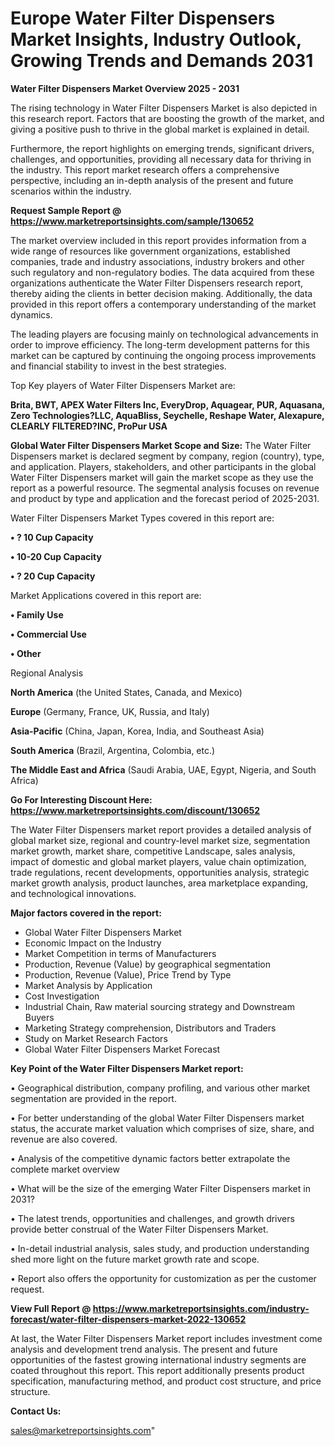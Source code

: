 # Europe Water Filter Dispensers Market Insights, Industry Outlook, Growing Trends and Demands 2031

<Strong> Water Filter Dispensers Market Overview 2025 - 2031</strong>

The rising technology in Water Filter Dispensers Market is also depicted in this research report. Factors that are boosting the growth of the market, and giving a positive push to thrive in the global market is explained in detail.

Furthermore, the report highlights on emerging trends, significant drivers, challenges, and opportunities, providing all necessary data for thriving in the industry. This report market research offers a comprehensive perspective, including an in-depth analysis of the present and future scenarios within the industry.

<strong>Request Sample Report @ <a href=https://www.marketreportsinsights.com/sample/130652>https://www.marketreportsinsights.com/sample/130652</a></strong>

The market overview included in this report provides information from a wide range of resources like government organizations, established companies, trade and industry associations, industry brokers and other such regulatory and non-regulatory bodies. The data acquired from these organizations authenticate the Water Filter Dispensers research report, thereby aiding the clients in better decision making. Additionally, the data provided in this report offers a contemporary understanding of the market dynamics.

The leading players are focusing mainly on technological advancements in order to improve efficiency. The long-term development patterns for this market can be captured by continuing the ongoing process improvements and financial stability to invest in the best strategies.

Top Key players of Water Filter Dispensers Market are:

<strong>Brita, BWT, APEX Water Filters Inc, EveryDrop, Aquagear, PUR, Aquasana, Zero Technologies?LLC, AquaBliss, Seychelle, Reshape Water, Alexapure, CLEARLY FILTERED?INC, ProPur USA</strong>

<strong><b>Global Water Filter Dispensers Market Scope and Size:</b></strong>
The Water Filter Dispensers market is declared segment by company, region (country), type, and application. Players, stakeholders, and other participants in the global Water Filter Dispensers market will gain the market scope as they use the report as a powerful resource. The segmental analysis focuses on revenue and product by type and application and the forecast period of 2025-2031.

Water Filter Dispensers Market Types covered in this report are:

<strong>• ? 10 Cup Capacity

• 10-20 Cup Capacity

• ? 20 Cup Capacity</strong>

Market Applications covered in this report are:

<strong>• Family Use

• Commercial Use

• Other</strong> 

Regional Analysis

<strong>North America</strong> (the United States, Canada, and Mexico)

<strong>Europe</strong> (Germany, France, UK, Russia, and Italy)

<strong>Asia-Pacific</strong> (China, Japan, Korea, India, and Southeast Asia)

<strong>South America</strong> (Brazil, Argentina, Colombia, etc.)

<strong>The Middle East and Africa</strong> (Saudi Arabia, UAE, Egypt, Nigeria, and South Africa)

<strong>Go For Interesting Discount Here: <a href=https://www.marketreportsinsights.com/discount/130652>https://www.marketreportsinsights.com/discount/130652</a></strong>

The Water Filter Dispensers market report provides a detailed analysis of global market size, regional and country-level market size, segmentation market growth, market share, competitive Landscape, sales analysis, impact of domestic and global market players, value chain optimization, trade regulations, recent developments, opportunities analysis, strategic market growth analysis, product launches, area marketplace expanding, and technological innovations.

<strong><b>Major factors covered in the report:</b></strong>
<ul>
  <li>Global Water Filter Dispensers Market </li>
  <li>Economic Impact on the Industry</li>
  <li>Market Competition in terms of Manufacturers</li>
  <li>Production, Revenue (Value) by geographical segmentation</li>
  <li>Production, Revenue (Value), Price Trend by Type</li>
  <li>Market Analysis by Application</li>
  <li>Cost Investigation</li>
  <li>Industrial Chain, Raw material sourcing strategy and Downstream Buyers</li>
  <li>Marketing Strategy comprehension, Distributors and Traders</li>
  <li>Study on Market Research Factors</li>
  <li>Global Water Filter Dispensers Market Forecast</li>
</ul>

<strong><b>Key Point of the Water Filter Dispensers Market report:</b></strong>

• Geographical distribution, company profiling, and various other market segmentation are provided in the report.

• For better understanding of the global Water Filter Dispensers market status, the accurate market valuation which comprises of size, share, and revenue are also covered.

• Analysis of the competitive dynamic factors better extrapolate the complete market overview

• What will be the size of the emerging Water Filter Dispensers market in 2031?

• The latest trends, opportunities and challenges, and growth drivers provide better construal of the Water Filter Dispensers Market.

• In-detail industrial analysis, sales study, and production understanding shed more light on the future market growth rate and scope.

• Report also offers the opportunity for customization as per the customer request.

<strong><b>View Full Report @ <a href=https://www.marketreportsinsights.com/industry-forecast/water-filter-dispensers-market-2022-130652>https://www.marketreportsinsights.com/industry-forecast/water-filter-dispensers-market-2022-130652</a></b></strong>


At last, the Water Filter Dispensers Market report includes investment come analysis and development trend analysis. The present and future opportunities of the fastest growing international industry segments are coated throughout this report. This report additionally presents product specification, manufacturing method, and product cost structure, and price structure.

<strong>Contact Us:</strong>

sales@marketreportsinsights.com"
